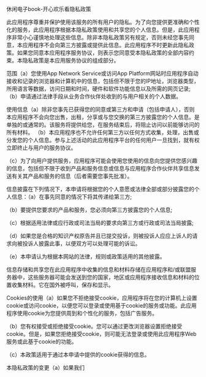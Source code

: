 休闲电子book-开心欢乐看隐私政策

此应用程序尊重并保护使用该服务的所有用户的隐私。为了向您提供更准确和个性化的服务，此应用程序根据本隐私政策使用和共享您的个人信息。但是，此应用程序非常小心谨慎地处理这些信息。除非本隐私政策另有规定，否则未经您事先同意，本应用程序不会向第三方披露或提供此信息。此应用程序不时更新此隐私政策。如果您同意本应用程序服务协议，则表示您同意受本隐私政策的全部内容约束。本隐私政策是本应用服务协议的组成部分。

范围（a）您使用App Network Service或访问App Platform网站时应用程序自动接收和记录的浏览器和计算机中的信息，包括但不限于您的IP地址，浏览器类型，所用语言等数据，访问日期和时间，硬件和软件功能信息以及所需的网页记录; （b）申请通过法律手段从业务合作伙伴处收到的与用户相关的个人数据。

使用信息（a）除非您事先已获得您的同意或第三方和申请（包括申请人），否则本应用程序不会向您出售，出租，分享或与您交换的第三方披露您的个人信息。是单独的或通常的。该服务将提供给您，在服务结束后，将阻止访问以前能够访问的所有材料。 （b）本应用程序也不允许任何第三方以任何方式收集，处理，出售或分发您的个人信息。参与上述活动的此应用程序平台的任何用户一旦找到，就有权立即终止与用户的服务协议。

（c）为了向用户提供服务，应用程序可能会使用您使用的信息向您提供您感兴趣的信息，包括但不限于收到产品和服务信息或信息与应用程序合作伙伴共享信息发送有关其产品和服务的信息（后者需要您事先批准）。

信息披露在下列情况下，本申请将根据您的个人意愿或法律全部或部分披露您的个人信息：（a）在事先同意的情况下将其传递给第三方;

（b）要提供您要求的产品和服务，您必须向第三方披露您的个人信息;

（c）根据适用法律或应行政或司法当局的要求向第三方或行政或司法当局披露;

（d）如果您是合格的知识产权原告并且已提交投诉，则被投诉人应应上诉人的请求向被投诉人披露此事，以便双方可以处理可能的诉讼。

（e）本申请认为根据本网站的法律，规则或政策适用的其他披露。

信息存储和共享您在此应用程序中收集的信息和材料存储在应用程序和/或联盟服务器中，这些服务器可能会发送到您的国家，地区或应用程序接收信息和材料的位置收集材料。它在国外被呼叫，保存和显示。

Cookies的使用（a）如果您不拒绝接受cookie，应用程序将在您的计算机上设置cookie或访问cookie，以便您可以登录或使用基于cookie的服务或功能。此应用程序使用cookie为您提供周到和个性化的服务，包括广告服务。

（b）您有权接受或拒绝接受cookie。您可以通过更改浏览器设置拒绝接受cookie。但是，如果您拒绝接受cookie，则可能无法登录或使用此应用程序Web服务或此基于cookie的功能。

（c）本政策适用于通过本申请中提供的cookie获得的信息。

本隐私政策的变更（a）如果我们
